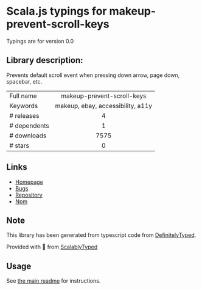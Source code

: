 
# Scala.js typings for makeup-prevent-scroll-keys

Typings are for version 0.0

## Library description:
Prevents default scroll event when pressing down arrow, page down, spacebar, etc.

|                    |                 |
| ------------------ | :-------------: |
| Full name          | makeup-prevent-scroll-keys |
| Keywords           | makeup, ebay, accessibility, a11y |
| # releases         | 4 |
| # dependents       | 1 |
| # downloads        | 7575 |
| # stars            | 0 |

## Links
- [Homepage](https://github.com/makeup-js/makeup-prevent-scroll-keys#readme)
- [Bugs](https://github.com/makeup-js/makeup-prevent-scroll-keys/issues)
- [Repository](https://github.com/makeup-js/makeup-prevent-scroll-keys)
- [Npm](https://www.npmjs.com/package/makeup-prevent-scroll-keys)
    


## Note
This library has been generated from typescript code from [DefinitelyTyped](https://definitelytyped.org).

Provided with :purple_heart: from [ScalablyTyped](https://github.com/oyvindberg/ScalablyTyped)

## Usage
See [the main readme](../../readme.md) for instructions.


